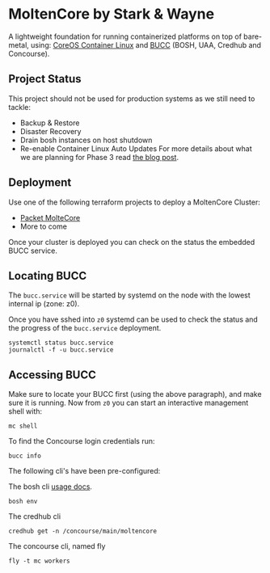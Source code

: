 # MoltenCore by Stark & Wayne
A lightweight foundation for running containerized platforms on top of bare-metal,
using: [CoreOS Container Linux](https://coreos.com/why/) and
[BUCC](https://github.com/starkandwayne/bucc) (BOSH, UAA, Credhub and Concourse).

## Project Status
This project should not be used for production systems as we still need to tackle:
- Backup & Restore
- Disaster Recovery
- Drain bosh instances on host shutdown
- Re-enable Container Linux Auto Updates
For more details about what we are planning for Phase 3 read [the blog post](https://starkandwayne.com/blog/forging-bare-metal-introducing-molte-core).

## Deployment
Use one of the following terraform projects to deploy a MoltenCore Cluster:

- [Packet MolteCore](https://github.com/starkandwayne/packet-molten-core)
- More to come

Once your cluster is deployed you can check on the status the embedded BUCC service.

## Locating BUCC
The `bucc.service` will be started by systemd on the node with the lowest
internal ip (zone: z0).

Once you have sshed into `z0` systemd can be used to check the status and the
progress of the `bucc.service` deployment.

```
systemctl status bucc.service
journalctl -f -u bucc.service
```

## Accessing BUCC
Make sure to locate your BUCC first (using the above paragraph), and make sure
it is running. Now from `z0` you can start an interactive management shell with:

```
mc shell
```

To find the Concourse login credentials run:

```
bucc info
```

The following cli's have been pre-configured:

The bosh cli [usage docs](https://bosh.io/docs/cli-v2/).
```
bosh env
```

The credhub cli
```
credhub get -n /concourse/main/moltencore
```

The concourse cli, named fly
```
fly -t mc workers
```
